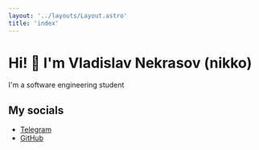 ```yaml
---
layout: '../layouts/Layout.astro'
title: 'index'
---
```


# Hi! 👋 I'm Vladislav Nekrasov (nikko)
I'm a software engineering student

## My socials
- [Telegram](https://t.me/nikkoxd)
- [GitHub](https://github.com/nikkoxd)
